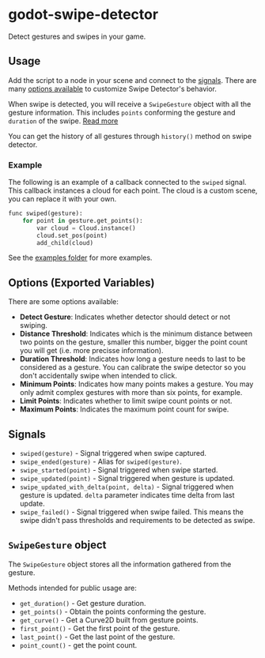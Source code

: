 # godot-swipe-detector
Detect gestures and swipes in your game.

## Usage

Add the script to a node in your scene and connect to the [signals](#signals).
There are many [options available](#options-exported-variables) to customize Swipe Detector's behavior.


When swipe is detected, you will receive a `SwipeGesture` object with all
the gesture information. This includes `points` conforming the gesture
and `duration` of the swipe. [Read more](#swipegesture-object)

You can get the history of all gestures through `history()` method on swipe
detector.

### Example

The following is an example of a callback connected to the `swiped` signal.
This callback instances a cloud for each point. The cloud is a custom scene,
you can replace it with your own.

```py
func swiped(gesture):
	for point in gesture.get_points():
		var cloud = Cloud.instance()
		cloud.set_pos(point)
		add_child(cloud)
```

See the [examples folder](./examples) for more examples.

## Options (Exported Variables)

There are some options available:

- **Detect Gesture**: Indicates whether detector should detect or not swiping.
- **Distance Threshold**: Indicates which is the minimum distance between two 
points on the gesture, smaller this number, bigger the point count you will get
(i.e. more precisse information).
- **Duration Threshold**: Indicates how long a gesture needs to last to be 
considered as a gesture. You can calibrate the swipe detector so you don't 
accidentally swipe when intended to click.
- **Minimum Points**: Indicates how many points makes a gesture. You may only 
admit complex gestures with more than six points, for example.
- **Limit Points**: Indicates whether to limit swipe count points or not.
- **Maximum Points**: Indicates the maximum point count for swipe.


## Signals

- `swiped(gesture)` - Signal triggered when swipe captured.
- `swipe_ended(gesture)` - Alias for `swiped(gesture)`.
- `swipe_started(point)` - Signal triggered when swipe started.
- `swipe_updated(point)` - Signal triggered when gesture is updated.
- `swipe_updated_with_delta(point, delta)` - Signal triggered when gesture is updated. `delta` parameter indicates time delta from last update.
- `swipe_failed()` - Signal triggered when swipe failed. This means the swipe didn't pass thresholds and requirements to be detected as swipe.

## `SwipeGesture` object

The `SwipeGesture` object stores all the information gathered from the gesture.

Methods intended for public usage are:

- `get_duration()` - Get gesture duration.
- `get_points()` - Obtain the points conforming the gesture.
- `get_curve()` - Get a Curve2D built from gesture points.
- `first_point()` - Get the first point of the gesture.
- `last_point()` - Get the last point of the gesture.
- `point_count()` - get the point count.
